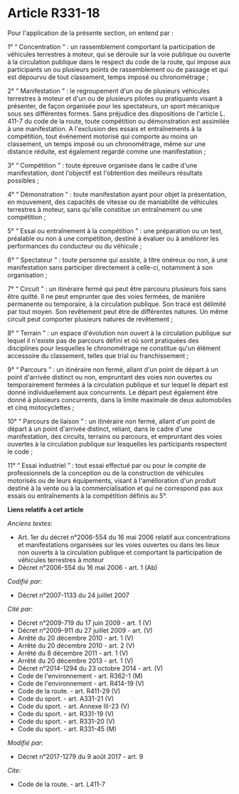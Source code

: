 # Article R331-18

Pour l'application de la présente section, on entend par :

1° “ Concentration ” : un rassemblement comportant la participation de véhicules terrestres à moteur, qui se déroule sur la
voie publique ou ouverte à la circulation publique dans le respect du code de la route, qui impose aux participants un ou
plusieurs points de rassemblement ou de passage et qui est dépourvu de tout classement, temps imposé ou chronométrage ;

2° “ Manifestation ” : le regroupement d'un ou de plusieurs véhicules terrestres à moteur et d'un ou de plusieurs pilotes ou
pratiquants visant à présenter, de façon organisée pour les spectateurs, un sport mécanique sous ses différentes formes. Sans
préjudice des dispositions de l'article L. 411-7 du code de la route, toute compétition ou démonstration est assimilée à une
manifestation. A l'exclusion des essais et entraînements à la compétition, tout événement motorisé qui comporte au moins un
classement, un temps imposé ou un chronométrage, même sur une distance réduite, est également regardé comme une
manifestation ;

3° “ Compétition ” : toute épreuve organisée dans le cadre d'une manifestation, dont l'objectif est l'obtention des meilleurs
résultats possibles ;

4° “ Démonstration ” : toute manifestation ayant pour objet la présentation, en mouvement, des capacités de vitesse ou de
maniabilité de véhicules terrestres à moteur, sans qu'elle constitue un entraînement ou une compétition ;

5° “ Essai ou entraînement à la compétition ” : une préparation ou un test, préalable ou non à une compétition, destiné à
évaluer ou à améliorer les performances du conducteur ou du véhicule ;

6° “ Spectateur ” : toute personne qui assiste, à titre onéreux ou non, à une manifestation sans participer directement à
celle-ci, notamment à son organisation ;

7° “ Circuit ” : un itinéraire fermé qui peut être parcouru plusieurs fois sans être quitté. Il ne peut emprunter que des
voies fermées, de manière permanente ou temporaire, à la circulation publique. Son tracé est délimité par tout moyen. Son
revêtement peut être de différentes natures. Un même circuit peut comporter plusieurs natures de revêtement ;

8° “ Terrain ” : un espace d'évolution non ouvert à la circulation publique sur lequel il n'existe pas de parcours défini et
où sont pratiquées des disciplines pour lesquelles le chronométrage ne constitue qu'un élément accessoire du classement,
telles que trial ou franchissement ;

9° “ Parcours ” : un itinéraire non fermé, allant d'un point de départ à un point d'arrivée distinct ou non, empruntant des
voies non ouvertes ou temporairement fermées à la circulation publique et sur lequel le départ est donné individuellement aux
concurrents. Le départ peut également être donné à plusieurs concurrents, dans la limite maximale de deux automobiles et cinq
motocyclettes ;

10° “ Parcours de liaison ” : un itinéraire non fermé, allant d'un point de départ à un point d'arrivée distinct, reliant,
dans le cadre d'une manifestation, des circuits, terrains ou parcours, et empruntant des voies ouvertes à la circulation
publique sur lesquelles les participants respectent le code ;

11° “ Essai industriel ” : tout essai effectué par ou pour le compte de professionnels de la conception ou de la construction
de véhicules motorisés ou de leurs équipements, visant à l'amélioration d'un produit destiné à la vente ou à la
commercialisation et qui ne correspond pas aux essais ou entraînements à la compétition définis au 5°.

**Liens relatifs à cet article**

_Anciens textes_:

  - Art. 1er du décret n°2006-554 du 16 mai 2006 relatif aux concentrations et manifestations organisées sur les voies ouvertes ou dans les lieux non ouverts à la circulation publique et comportant la participation de véhicules terrestres à moteur
  - Décret n°2006-554 du 16 mai 2006 - art. 1 (Ab)

_Codifié par_:

  - Décret n°2007-1133 du 24 juillet 2007

_Cité par_:

  - Décret n°2009-719  du 17 juin 2009 - art. 1 (V)
  - Décret n°2009-911 du 27 juillet 2009 - art. (V)
  - Arrêté du 20 décembre 2010 - art. 1 (V)
  - Arrêté du 20 décembre 2010 - art. 2 (V)
  - Arrêté du 8 décembre 2011 - art. 1 (V)
  - Arrêté du 20 décembre 2013 - art. 1 (V)
  - Décret n°2014-1294 du 23 octobre 2014 - art. (V)
  - Code de l'environnement - art. R362-1 (M)
  - Code de l'environnement - art. R414-19 (V)
  - Code de la route. - art. R411-29 (V)
  - Code du sport. - art. A331-21 (V)
  - Code du sport. - art. Annexe III-23 (V)
  - Code du sport. - art. R331-19 (V)
  - Code du sport. - art. R331-20 (V)
  - Code du sport. - art. R331-45 (M)

_Modifié par_:

  - Décret n°2017-1279 du 9 août 2017 - art. 9

_Cite_:

  - Code de la route. - art. L411-7
